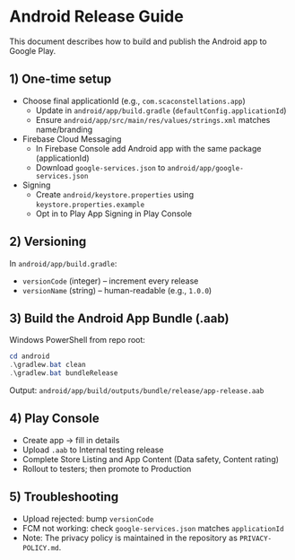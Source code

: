 # Android Release Guide

This document describes how to build and publish the Android app to Google Play.

## 1) One-time setup

- Choose final applicationId (e.g., `com.scaconstellations.app`)
  - Update in `android/app/build.gradle` (`defaultConfig.applicationId`)
  - Ensure `android/app/src/main/res/values/strings.xml` matches name/branding
- Firebase Cloud Messaging
  - In Firebase Console add Android app with the same package (applicationId)
  - Download `google-services.json` to `android/app/google-services.json`
- Signing
  - Create `android/keystore.properties` using `keystore.properties.example`
  - Opt in to Play App Signing in Play Console

## 2) Versioning

In `android/app/build.gradle`:
- `versionCode` (integer) – increment every release
- `versionName` (string) – human-readable (e.g., `1.0.0`)

## 3) Build the Android App Bundle (.aab)

Windows PowerShell from repo root:

```powershell
cd android
.\gradlew.bat clean
.\gradlew.bat bundleRelease
```

Output: `android/app/build/outputs/bundle/release/app-release.aab`

## 4) Play Console

- Create app → fill in details
- Upload `.aab` to Internal testing release
- Complete Store Listing and App Content (Data safety, Content rating)
- Rollout to testers; then promote to Production

## 5) Troubleshooting

- Upload rejected: bump `versionCode`
- FCM not working: check `google-services.json` matches `applicationId`
- Note: The privacy policy is maintained in the repository as `PRIVACY-POLICY.md`.

